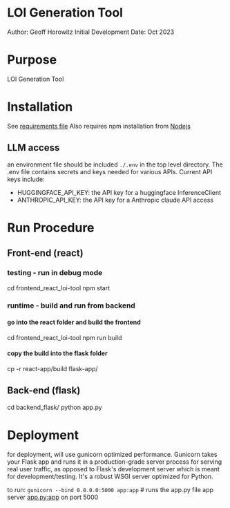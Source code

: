 # LOI Generation Tool
Author: Geoff Horowitz
Initial Development Date: Oct 2023

# Purpose
LOI Generation Tool

# Installation
See [requirements file](requirements.yaml)
Also requires npm installation from [Nodejs](https://nodejs.org/en/download)

## LLM access
an environment file should be included `./.env` in the top level directory. The .env file contains secrets and keys needed for various APIs. Current API keys include:
- HUGGINGFACE_API_KEY: the API key for a huggingface InferenceClient
- ANTHROPIC_API_KEY: the API key for a Anthropic claude API access

# Run Procedure
## Front-end (react)

### testing - run in debug mode
cd frontend_react_loi-tool
npm start

### runtime - build and run from backend
#### go into the react folder and build the frontend
cd frontend_react_loi-tool
npm run build

#### copy the build into the flask folder
cp -r react-app/build flask-app/

## Back-end (flask)
cd backend_flask/
python app.py


# Deployment
for deployment, will use gunicorn optimized performance. Gunicorn takes your Flask app and runs it in a production-grade server process for serving real user traffic, as opposed to Flask's development server which is meant for development/testing. It's a robust WSGI server optimized for Python.

to run: `gunicorn --bind 0.0.0.0:5000 app:app` # runs the app.py file app server <app.py:app> on port 5000
